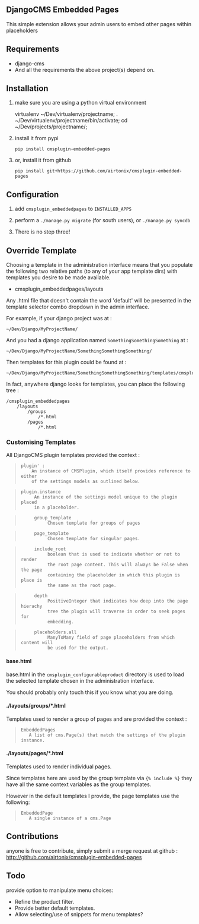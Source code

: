 ## DjangoCMS Embedded Pages

This simple extension allows your admin users to embed other pages within
placeholders

## Requirements

* django-cms
* And all the requirements the above project(s) depend on.


## Installation

1. make sure you are using a python virtual environment

     virtualenv ~/Dev/virtualenv/projectname;
     . ~/Dev/virtualenv/projectname/bin/activate;
     cd ~/Dev/projects/projectname/;

2. install it from pypi

    `pip install cmsplugin-embedded-pages`

3. or, install it from github

    `pip install git+https://github.com/airtonix/cmsplugin-embedded-pages`


## Configuration

1. add `cmsplugin_embeddedpages` to `INSTALLED_APPS`

2. perform a `./manage.py migrate` (for south users), or `./manage.py syncdb`

3. There is no step three!


## Override Template

Choosing a template in the administration interface means that you
populate the following two relative paths (to any of your app template dirs)
with templates you desire to be made available.

* cmsplugin_embeddedpages/layouts

Any .html file that doesn't contain the word 'default' will be presented in
the template selector combo dropdown in the admin interface.

For example, if your django project was at :

    ~/Dev/Django/MyProjectName/

And you had a django application named `SomethingSomethingSomething` at :

    ~/Dev/Django/MyProjectName/SomethingSomethingSomething/

Then templates for this plugin could be found at :

    ~/Dev/Django/MyProjectName/SomethingSomethingSomething/templates/cmsplugin_embeddedpages/

In fact, anywhere django looks for templates, you can place the following tree :

    /cmsplugin_embeddedpages
        /layouts
            /groups
                /*.html
            /pages
                /*.html


### Customising Templates

All DjangoCMS plugin templates provided the context :

>     plugin' :
>         An instance of CMSPlugin, which itself provides reference to either
>         of the settings models as outlined below.

>     plugin.instance
>          An instance of the settings model unique to the plugin placed
>          in a placeholder.

>          group_template
>               Chosen template for groups of pages

>          page_template
>               Chosen template for singular pages.

>          include_root
>               boolean that is used to indicate whether or not to render
>               the root page content. This will always be False when the page
>               containing the placeholder in which this plugin is place is
>               the same as the root page.

>          depth
>               PositiveInteger that indicates how deep into the page hierachy
>               tree the plugin will traverse in order to seek pages for
>               embedding.

>          placeholders.all
>               ManyToMany field of page placeholders from which content will
>               be used for the output.


#### base.html

base.html in the `cmsplugin_configurableproduct` directory is used to load the
selected template chosen in the administration interface.

You should probably only touch this if you know what you are doing.


#### ./layouts/groups/*.html

Templates used to render a group of pages and are provided the context :

>     EmbeddedPages
>        A list of cms.Page(s) that match the settings of the plugin instance.


#### ./layouts/pages/*.html

Templates used to render individual pages.

Since templates here are used by the group template via `{% include %}` they
have all the same context variables as the group templates.

However in the default templates I provide, the page templates use the following:

>     EmbeddedPage
>        A single instance of a cms.Page


## Contributions

anyone is free to contribute, simply submit a merge request at
github : http://github.com/airtonix/cmsplugin-embedded-pages


## Todo

provide option to manipulate menu choices:

* Refine the product filter.
* Provide better default templates.
* Allow selecting/use of snippets for menu templates?
